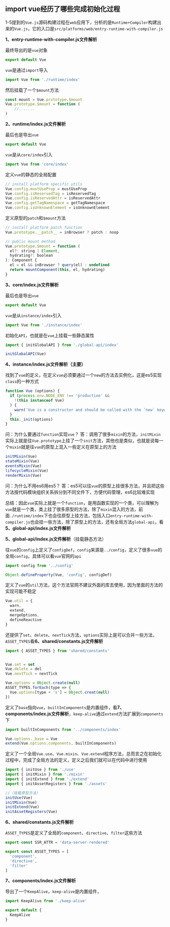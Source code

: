 ## import vue经历了哪些完成初始化过程

1-5提到的```Vue.js```源码构建过程在```web```应用下，分析的是```Runtime+Compiler```构建出来的```Vue.js```，它的入口是```src/platforms/web/entry-runtime-with-compiler.js```

**1、entry-runtime-with-compiler.js文件解析**

最终导出的是```vue```对象

```javascript
export default Vue
```

```vue```是通过```import```导入

```javascript
import Vue from './runtime/index'
```

然后挂载了一个```$mount```方法

```javascript
const mount = Vue.prototype.$mount
Vue.prototype.$mount = function (
    //.......
)
 ```

**2、runtime/index.js文件解析**

最后也是导出```vue```

```javascript
export default Vue
```

```vue```是从```core/index```引入

```javascript
import Vue from 'core/index'
 ```

定义```vue```的静态的全局配置

```javascript
// install platform specific utils
Vue.config.mustUseProp = mustUseProp
Vue.config.isReservedTag = isReservedTag
Vue.config.isReservedAttr = isReservedAttr
Vue.config.getTagNamespace = getTagNamespace
Vue.config.isUnknownElement = isUnknownElement
```

定义原型的```patch```和```$mount```方法

```javascript
// install platform patch function
Vue.prototype.__patch__ = inBrowser ? patch : noop

// public mount method
Vue.prototype.$mount = function (
  el?: string | Element,
  hydrating?: boolean
): Component {
  el = el && inBrowser ? query(el) : undefined
  return mountComponent(this, el, hydrating)
}
```

**3、core/index.js文件解析**

最后也是导出```vue```

```javascript
export default Vue
```

```vue```是从```instance/index```引入

 ```javascript
import Vue from './instance/index'
 ```

初始化`API`，也就是在`vue`上挂载一些静态属性

```javascript
import { initGlobalAPI } from './global-api/index'

initGlobalAPI(Vue)
 ```

**4、instance/index.js文件解析（主要）**

找到了`vue`的定义，在定义`vue`必须要通过一个`new`的方法去实例化，这是es5实现`class`的一种方式

```javascript
function Vue (options) {
  if (process.env.NODE_ENV !== 'production' &&
    !(this instanceof Vue)
  ) {
    warn('Vue is a constructor and should be called with the `new` keyword')
  }
  this._init(options)
}
```

问：为什么要通过`function`实现`vue`？
答：调用了很多`mixin`的方法，`initMixin`实际上就是往`Vue.prototype`上挂了一个`init`方法，其他也是类似，也就是说每一个`mixin`就是往`vue`的原型上混入一些定义在原型上的方法

```javascript
initMixin(Vue)
stateMixin(Vue)
eventsMixin(Vue)
lifecycleMixin(Vue)
renderMixin(Vue)
```

问：为什么不用es6用es5？
答：es5可以往`vue`的原型上挂很多方法，并且把这些方法按代码模块组织关系拆分到不同文件下，方便代码管理，es6比较难实现

总结：因此`vue`实际上就是一个`function`，是用函数实现的一个类，可以理解为`vue`就是一个类，类上挂了很多原型的方法，除了`mixin`混入的方法，前面`./runtime/index`下也会往原型上挂方法，包括入口`entry-runtime-with-compiler.js`也会挂一些方法，除了原型上的方法，还有全局方法`global-api`，看**5、global-api/index.js文件解析**

**5、global-api/index.js文件解析**（挂载静态方法）

往`vue`的`config`上定义了`configDef`，`config`来源是`../config`，定义了很多`vue`的全局`config`，具体可以看`vue`官网的`api`

```javascript
import config from '../config'

Object.defineProperty(Vue, 'config', configDef)
```
定义了`vue`的`util`方法，这个方法官网不建议外面的库去使用，因为里面的方法的实现可能不稳定

```javascript
Vue.util = {
  warn,
  extend,
  mergeOptions,
  defineReactive
}
```

还提供了`set`、`delete`、`nextTick`方法，`options`实际上是可以合并一些方法，`ASSET_TYPES`看**6、shared/constants.js文件解析**

```javascript
import { ASSET_TYPES } from 'shared/constants'


Vue.set = set
Vue.delete = del
Vue.nextTick = nextTick

Vue.options = Object.create(null)
ASSET_TYPES.forEach(type => {
  Vue.options[type + 's'] = Object.creat(null)
})
```

定义了`base`指向`vue`，`builtInComponents`是内置组件，看**7、components/index.js文件解析**，`keep-alive`通过`extend`方法扩展到`components`下
```javascript
import builtInComponents from '../components/index'

Vue.options._base = Vue
extend(Vue.options.components, builtInComponents)
```

定义了一个全局`Vue.use`、`Vue.mixin`、`Vue.extend`程序方法，总而言之在初始化过程中，完成了全局方法的定义，定义之后我们就可以在代码中进行使用

```javascript
import { initUse } from './use'
import { initMixin } from './mixin'
import { initExtend } from './extend'
import { initAssetRegisters } from './assets'

//（挂载原型方法）
initUse(Vue)
initMixin(Vue)
initExtend(Vue)
initAssetRegisters(Vue)
```

**6、shared/constants.js文件解析**

`ASSET_TYPES`是定义了全局的`component`、`directive`、`filter`这些方法

```javascript
export const SSR_ATTR = 'data-server-rendered'

export const ASSET_TYPES = [
  'component',
  'directive',
  'filter'
]
```

**7、components/index.js文件解析**

导出了一个`KeepAlive`，`keep-alive`是内置组件，

```javascript
import KeepAlive from './keep-alive'

export default {
  KeepAlive
}
```

